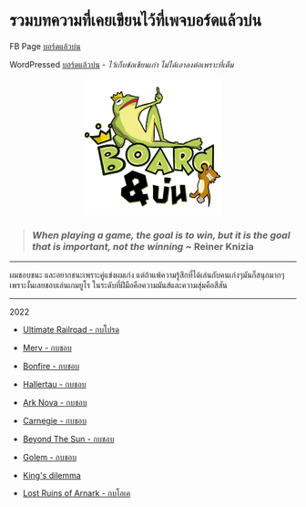 # รวมบทความที่เคยเขียนไว้ที่เพจบอร์ดแล้วบ่น
FB Page [บอร์ดแล้วบ่น](https://www.facebook.com/boardnbon)

WordPressed [บอร์ดแล้วบ่น](https://boardnbon.wordpress.com) - *ไว้เก็บข้อเขียนเก่า ไม่ได้เอาลงต่อเพราะที่เต็ม*

<p align="center">
  <img src="https://github.com/SisadaR/BoardNBon/blob/main/images/_etc/logo.png?raw=true" width="240" />
</p>

> ### *When playing a game, the goal is to win, but it is the goal that is important, not the winning* ~ **Reiner Knizia**

---

ผมชอบชนะ และอยากชนะเพราะคู่แข่งผมเก่ง แต่ถ้าแพ้ความรู้สึกที่ได้เล่นกับคนเก่งๆมันก็สนุกมากๆ 
เพราะงั้นเลยชอบเล่นเกมยูโร ในระดับที่ฝีมือคือความมันส์และความสุ่มคือสีสัน

---

2022

* [Ultimate Railroad - กบโปรด](https://github.com/SisadaR/BoardNBon/blob/main/contents/ultimate_railroads.md)

* [Merv - กบชอบ](https://github.com/SisadaR/BoardNBon/blob/main/contents/merv.md)

* [Bonfire - กบชอบ](https://github.com/SisadaR/BoardNBon/blob/main/contents/bonfire.md)

* [Hallertau - กบชอบ](https://github.com/SisadaR/BoardNBon/blob/main/contents/hallertau.md)

* [Ark Nova - กบชอบ](https://github.com/SisadaR/BoardNBon/blob/main/contents/ark%20nova.md)

* [Carnegie - กบชอบ](https://github.com/SisadaR/BoardNBon/blob/main/contents/carnegie.md)

* [Beyond The Sun - กบชอบ](https://github.com/SisadaR/BoardNBon/blob/main/contents/beyond%20the%20sun.md)

* [Golem - กบชอบ](https://github.com/SisadaR/BoardNBon/blob/main/contents/golem.md)

* [King's dilemma](https://github.com/SisadaR/BoardNBon/blob/main/contents/king's%20dilemma.md)

* [Lost Ruins of Arnark - กบโอเค](https://github.com/SisadaR/BoardNBon/blob/main/contents/lost%20ruins%20of%20arnak.md)






